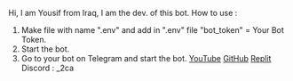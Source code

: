 Hi,
I am Yousif from Iraq, I am the dev. of this bot.
How to use :
1. Make file with name ".env" and add in ".env" file "bot_token" = Your Bot Token.
2. Start the bot.
3. Go to your bot on Telegram and start the bot.
[YouTube](https://youtube.com/@al_iraq1?feature=shared/)
[GitHub](https://github.com/q0so/)
[Replit](https://replit.com/@AlIraq1/)
Discord : _2ca
